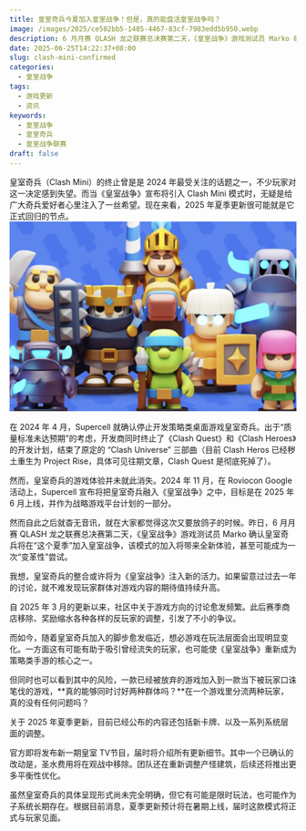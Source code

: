 ```yaml
---
title: 皇室奇兵今夏加入皇室战争！但是，真的能盘活皇室战争吗？
image: /images/2025/ce502bb5-1485-4467-83cf-7983edd5b950.webp
description: 6 月月赛 QLASH 龙之联赛总决赛第二天，《皇室战争》游戏测试员 Marko 确认皇室奇兵将在“这个夏季”加入皇室战争
date: 2025-06-25T14:22:37+08:00
slug: clash-mini-confirmed
categories:
  - 皇室战争
tags:
  - 游戏更新
  - 资讯
keywords:
  - 皇室战争
  - 皇室奇兵
  - 皇室战争联赛
draft: false
---
```


皇室奇兵（Clash Mini）的终止曾是是 2024 年最受关注的话题之一，不少玩家对这一决定感到失望。而当《皇室战争》宣布将引入 Clash Mini 模式时，无疑是给广大奇兵爱好者心里注入了一丝希望。现在来看，2025 年夏季更新很可能就是它正式回归的节点。
![](index-1750832607856.webp)

在 2024 年 4 月，Supercell 就确认停止开发策略类桌面游戏皇室奇兵。出于“质量标准未达预期”的考虑，开发商同时终止了《Clash Quest》和《Clash Heroes》的开发计划，结束了原定的 “Clash Universe” 三部曲（目前 Clash Heros 已经秽土重生为 Project Rise，具体可见往期文章，Clash Quest 是彻底死掉了）。

然而，皇室奇兵的游戏体验并未就此消失。2024 年 11 月，在 Roviocon Google 活动上，Supercell 宣布将把皇室奇兵融入《皇室战争》之中，目标是在 2025 年 6 月上线，并作为战略游戏平台计划的一部分。

然而自此之后就杳无音讯，就在大家都觉得这次又要放鸽子的时候。昨日，6 月月赛 QLASH 龙之联赛总决赛第二天，《皇室战争》游戏测试员 Marko 确认皇室奇兵将在“这个夏季”加入皇室战争，该模式的加入将带来全新体验，甚至可能成为一次“变革性”尝试。

我想，皇室奇兵的整合或许将为《皇室战争》注入新的活力。如果留意过过去一年的讨论，就不难发现玩家群体对游戏内容的期待值持续升高。

自 2025 年 3 月的更新以来，社区中关于游戏方向的讨论愈发频繁。此后赛季商店移除、奖励缩水各种各样的反玩家的调整，引发了不小的争议。

而如今，随着皇室奇兵加入的脚步愈发临近，想必游戏在玩法层面会出现明显变化。一方面这有可能有助于吸引曾经流失的玩家，也可能使《皇室战争》重新成为策略类手游的核心之一。

但同时也可以看到其中的风险，一款已经被放弃的游戏加入到一款当下被玩家口诛笔伐的游戏，**真的能够同时讨好两种群体吗？**在一个游戏里分流两种玩家，真的没有任何问题吗？

关于 2025 年夏季更新，目前已经公布的内容还包括新卡牌、以及一系列系统层面的调整。

官方即将发布新一期皇室 TV节目，届时将介绍所有更新细节。其中一个已确认的改动是，圣水费用将在观战中移除。团队还在重新调整产怪建筑，后续还将推出更多平衡性优化。

虽然皇室奇兵的具体呈现形式尚未完全明确，但它有可能是限时玩法，也可能作为子系统长期存在。根据目前消息，夏季更新预计将在暑期上线，届时这款模式将正式与玩家见面。


